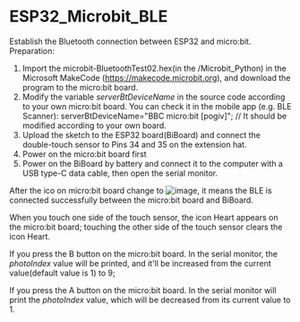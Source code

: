 # ESP32_Microbit_BLE
Establish the Bluetooth connection between ESP32 and micro:bit.
Preparation:
1. Import the microbit-BluetoothTest02.hex(in the /Microbit_Python) in the Microsoft MakeCode (https://makecode.microbit.org), and download the program to the micro:bit board.
2. Modify the variable *serverBtDeviceName* in the source code according to your own micro:bit board. You can check it in the mobile app (e.g. BLE Scanner):
serverBtDeviceName="BBC micro:bit [pogiv]";    // It should be modified according to your own board.
3. Upload the sketch to the ESP32 board(BiBoard) and connect the double-touch sensor to Pins 34 and 35 on the extension hat.
4. Power on the micro:bit board first
5. Power on the BiBoard by battery and connect it to the computer with a USB type-C data cable, then open the serial monitor.

After the ico on micro:bit board change to ![image](https://github.com/user-attachments/assets/e7946543-c4f3-45f8-a179-c942b8335558), it means the BLE is connected successfully between the  micro:bit board and BiBoard.

When you touch one side of the touch sensor, the icon Heart appears on the micro:bit board; touching the other side of the touch sensor clears the icon Heart.

If you press the B button on the micro:bit board. In the serial monitor, the *photoIndex* value will be printed, and it'll be increased from the current value(default value is 1) to 9;

If you press the A button on the micro:bit board. In the serial monitor will print the *photoIndex* value, which will be decreased from its current value to 1.


